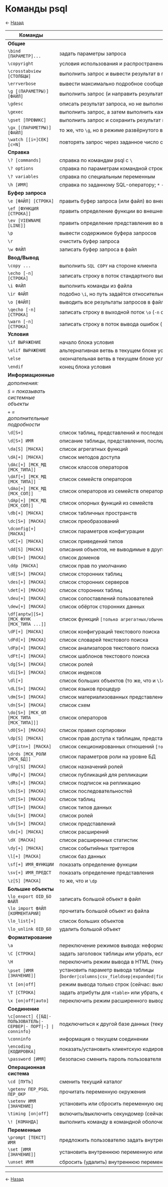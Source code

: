 # Команды psql

← [Назад][back]

| Команды                                                              | Описание                                                                                                                                                                                                                                                                                                                |
|----------------------------------------------------------------------|-------------------------------------------------------------------------------------------------------------------------------------------------------------------------------------------------------------------------------------------------------------------------------------------------------------------------|
| **Общие**                                                            |                                                                                                                                                                                                                                                                                                                         |
| `\bind [ПАРАМЕТР]...`                                                | задать параметры запроса                                                                                                                                                                                                                                                                                                |
| `\copyright`                                                         | условия использования и распространения PostgreSQL                                                                                                                                                                                                                                                                      |
| `\crosstabview [СТОЛБЦЫ]`                                            | выполнить запрос и вывести результат в перекрёстном виде                                                                                                                                                                                                                                                                |
| `\errverbose`                                                        | вывести максимально подробное сообщение о последней ошибке                                                                                                                                                                                                                                                              |
| `\g [(ПАРАМЕТРЫ)] [ФАЙЛ]`                                            | выполнить запрос (и направить результат в файл или канал `\|`); `\g` без аргументов равнозначно `;`                                                                                                                                                                                                                     |
| `\gdesc`                                                             | описать результат запроса, но не выполнять его                                                                                                                                                                                                                                                                          |
| `\gexec`                                                             | выполнить запрос, а затем выполнить каждую строку в результате                                                                                                                                                                                                                                                          |
| `\gset [ПРЕФИКС]`                                                    | выполнить запрос и сохранить результат в переменных psql                                                                                                                                                                                                                                                                |
| `\gx [(ПАРАМЕТРЫ)] [ФАЙЛ]`                                           | то же, что `\g`, но в режиме развёрнутого вывода выйти из psql                                                                                                                                                                                                                                                          |
| `\watch [[i=]СЕК] [c=N]`                                             | повторять запрос через заданное число секунд, не более `N` раз                                                                                                                                                                                                                                                          |
| **Справка**                                                          |                                                                                                                                                                                                                                                                                                                         |
| `\? [commands]`                                                      | справка по командам psql c `\`                                                                                                                                                                                                                                                                                          |
| `\? options`                                                         | справка по параметрам командной строки psql                                                                                                                                                                                                                                                                             |
| `\? variables`                                                       | справка по специальным переменным                                                                                                                                                                                                                                                                                       |
| `\h [ИМЯ]`                                                           | справка по заданному SQL-оператору; `*` - по всем                                                                                                                                                                                                                                                                       |
| **Буфер запроса**                                                    |                                                                                                                                                                                                                                                                                                                         |
| `\e [ФАЙЛ] [СТРОКА]`                                                 | править буфер запроса (или файл) во внешнем редакторе                                                                                                                                                                                                                                                                   |
| `\ef [ФУНКЦИЯ [СТРОКА]]`                                             | править определение функции во внешнем редакторе                                                                                                                                                                                                                                                                        |
| `\ev [VIEWNAME [LINE]]`                                              | править определение представления во внешнем редакторе                                                                                                                                                                                                                                                                  |
| `\p`                                                                 | вывести содержимое буфера запросов                                                                                                                                                                                                                                                                                      |
| `\r`                                                                 | очистить буфер запроса                                                                                                                                                                                                                                                                                                  |
| `\w ФАЙЛ`                                                            | записать буфер запроса в файл                                                                                                                                                                                                                                                                                           |
| **Ввод/Вывод**                                                       |                                                                                                                                                                                                                                                                                                                         |
| `\copy ...`                                                          | выполнить `SQL COPY` на стороне клиента                                                                                                                                                                                                                                                                                 |
| `\echo [-n] [СТРОКА]`                                                | записать строку в поток стандартного вывода (`-n` отключает перевод строки)                                                                                                                                                                                                                                             |
| `\i ФАЙЛ`                                                            | выполнить команды из файла                                                                                                                                                                                                                                                                                              |
| `\ir ФАЙЛ`                                                           | подобно `\i`, но путь задаётся относительно текущего скрипта                                                                                                                                                                                                                                                            |
| `\o [ФАЙЛ]`                                                          | выводить все результаты запросов в файл или канал `\|`                                                                                                                                                                                                                                                                  |
| `\qecho [-n] [СТРОКА]`                                               | записать строку в выходной поток `\o` (`-n` отключает перевод строки)                                                                                                                                                                                                                                                   |
| `\warn [-n] [СТРОКА]`                                                | записать строку в поток вывода ошибок (`-n` отключает перевод строки)                                                                                                                                                                                                                                                   |
| **Условия**                                                          |                                                                                                                                                                                                                                                                                                                         |
| `\if ВЫРАЖЕНИЕ`                                                      | начало блока условия                                                                                                                                                                                                                                                                                                    |
| `\elif ВЫРАЖЕНИЕ`                                                    | альтернативная ветвь в текущем блоке условия                                                                                                                                                                                                                                                                            |
| `\else`                                                              | окончательная ветвь в текущем блоке условия                                                                                                                                                                                                                                                                             |
| `\endif`                                                             | конец блока условия                                                                                                                                                                                                                                                                                                     |
| **Информационные**                                                   |                                                                                                                                                                                                                                                                                                                         |
| _дополнения:_                                                        |                                                                                                                                                                                                                                                                                                                         |
| _`S` = показывать системные объекты_                                 |                                                                                                                                                                                                                                                                                                                         |
| _`+` = дополнительные подробности_                                   |                                                                                                                                                                                                                                                                                                                         |
| `\d[S+]`                                                             | список таблиц, представлений и последовательностей                                                                                                                                                                                                                                                                      |
| `\d[S+] ИМЯ`                                                         | описание таблицы, представления, последовательности или индекса                                                                                                                                                                                                                                                         |
| `\da[S] [МАСКА]`                                                     | список агрегатных функций                                                                                                                                                                                                                                                                                               |
| `\dA[+] [МАСКА]`                                                     | список методов доступа                                                                                                                                                                                                                                                                                                  |
| `\dAc[+] [МСК_МД [МСК_ТИПА]]`                                        | список классов операторов                                                                                                                                                                                                                                                                                               |
| `\dAf[+] [МСК_МД [МСК_ТИПА]]`                                        | список семейств операторов                                                                                                                                                                                                                                                                                              |
| `\dAo[+] [МСК_МД [МСК_СОП]]`                                         | список операторов из семейств операторов                                                                                                                                                                                                                                                                                |
| `\dAp[+] [МСК_МД [МСК_СОП]]`                                         | список опорных функций из семейств                                                                                                                                                                                                                                                                                      |
| `\db[+] [МАСКА]`                                                     | список табличных пространств                                                                                                                                                                                                                                                                                            |
| `\dc[S+] [МАСКА]`                                                    | список преобразований                                                                                                                                                                                                                                                                                                   |
| `\dconfig[+] [МАСКА]`                                                | список параметров конфигурации                                                                                                                                                                                                                                                                                          |
| `\dC[+] [МАСКА]`                                                     | список приведений типов                                                                                                                                                                                                                                                                                                 |
| `\dd[S] [МАСКА]`                                                     | описания объектов, не выводимые в других режимах                                                                                                                                                                                                                                                                        |
| `\dD[S+] [МАСКА]`                                                    | список доменов                                                                                                                                                                                                                                                                                                          |
| `\ddp [МАСКА]`                                                       | список прав по умолчанию                                                                                                                                                                                                                                                                                                |
| `\dE[S+] [МАСКА]`                                                    | список сторонних таблиц                                                                                                                                                                                                                                                                                                 |
| `\des[+] [МАСКА]`                                                    | список сторонних серверов                                                                                                                                                                                                                                                                                               |
| `\det[+] [МАСКА]`                                                    | список сторонних таблиц                                                                                                                                                                                                                                                                                                 |
| `\deu[+] [МАСКА]`                                                    | список сопоставлений пользователей                                                                                                                                                                                                                                                                                      |
| `\dew[+] [МАСКА]`                                                    | список обёрток сторонних данных                                                                                                                                                                                                                                                                                         |
| `\df[anptw][S+] [МСК_ФУНК [МСК_ТИПА ...]]`                           | список функций `[только агрегатных/обычных/процедур/триггеров/оконных]`                                                                                                                                                                                                                                                 |
| `\dF[+] [МАСКА]`                                                     | список конфигураций текстового поиска                                                                                                                                                                                                                                                                                   |
| `\dFd[+] [МАСКА]`                                                    | список словарей текстового поиска                                                                                                                                                                                                                                                                                       |
| `\dFp[+] [МАСКА]`                                                    | список анализаторов текстового поиска                                                                                                                                                                                                                                                                                   |
| `\dFt[+] [МАСКА]`                                                    | список шаблонов текстового поиска                                                                                                                                                                                                                                                                                       |
| `\dg[S+] [МАСКА]`                                                    | список ролей                                                                                                                                                                                                                                                                                                            |
| `\di[S+] [МАСКА]`                                                    | список индексов                                                                                                                                                                                                                                                                                                         |
| `\dl[+]`                                                             | список больших объектов (то же, что и `\lo_list`)                                                                                                                                                                                                                                                                       |
| `\dL[S+] [МАСКА]`                                                    | список языков процедур                                                                                                                                                                                                                                                                                                  |
| `\dm[S+] [МАСКА]`                                                    | список материализованных представлений                                                                                                                                                                                                                                                                                  |
| `\dn[S+] [МАСКА]`                                                    | список схем                                                                                                                                                                                                                                                                                                             |
| `\do[S+] [МСК_ОП [МСК_ТИПА [МСК_ТИПА]]]`                             | список операторов                                                                                                                                                                                                                                                                                                       |
| `\dO[S+] [МАСКА]`                                                    | список правил сортировки                                                                                                                                                                                                                                                                                                |
| `\dp[S] [МАСКА]`                                                     | список прав доступа к таблицам, представлениям и последовательностям                                                                                                                                                                                                                                                    |
| `\dP[itn+] [МАСКА]`                                                  | список секционированных отношений `[только индексов (i)/таблиц (t)]`, с вложенностью `(n)`                                                                                                                                                                                                                              |
| `\drds [МСК_РОЛИ [МСК_БД]]`                                          | список параметров роли на уровне БД                                                                                                                                                                                                                                                                                     |
| `\drg[S] [МАСКА]`                                                    | список назначений ролей                                                                                                                                                                                                                                                                                                 |
| `\dRp[+] [МАСКА]`                                                    | список публикаций для репликации                                                                                                                                                                                                                                                                                        |
| `\dRs[+] [МАСКА]`                                                    | список подписок на репликацию                                                                                                                                                                                                                                                                                           |
| `\ds[S+] [МАСКА]`                                                    | список последовательностей                                                                                                                                                                                                                                                                                              |
| `\dt[S+] [МАСКА]`                                                    | список таблиц                                                                                                                                                                                                                                                                                                           |
| `\dT[S+] [МАСКА]`                                                    | список типов данных                                                                                                                                                                                                                                                                                                     |
| `\du[S+] [МАСКА]`                                                    | список ролей                                                                                                                                                                                                                                                                                                            |
| `\dv[S+] [МАСКА]`                                                    | список представлений                                                                                                                                                                                                                                                                                                    |
| `\dx[+] [МАСКА]`                                                     | список расширений                                                                                                                                                                                                                                                                                                       |
| `\dX [МАСКА]`                                                        | список расширенных статистик                                                                                                                                                                                                                                                                                            |
| `\dy[+] [МАСКА]`                                                     | список событийных триггеров                                                                                                                                                                                                                                                                                             |
| `\l[+] [МАСКА]`                                                      | список баз данных                                                                                                                                                                                                                                                                                                       |
| `\sf[+] ИМЯ_ФУНКЦИИ`                                                 | показать определение функции                                                                                                                                                                                                                                                                                            |
| `\sv[+] ИМЯ_ПРЕДСТ`                                                  | показать определение представления                                                                                                                                                                                                                                                                                      |
| `\z[S] [МАСКА]`                                                      | то же, что и `\dp`                                                                                                                                                                                                                                                                                                      |
| **Большие объекты**                                                  |                                                                                                                                                                                                                                                                                                                         |
| `\lo_export OID_БО ФАЙЛ`                                             | записать большой объект в файл                                                                                                                                                                                                                                                                                          |
| `\lo_import ФАЙЛ [КОММЕНТАРИЙ]`                                      | прочитать большой объект из файла                                                                                                                                                                                                                                                                                       |
| `\lo_list[+]`                                                        | список больших объектов                                                                                                                                                                                                                                                                                                 |
| `\lo_unlink OID_БО`                                                  | удалить большой объект                                                                                                                                                                                                                                                                                                  |
| **Форматирование**                                                   |                                                                                                                                                                                                                                                                                                                         |
| `\a`                                                                 | переключение режимов вывода: неформатированный/выровненный                                                                                                                                                                                                                                                              |
| `\C [СТРОКА]`                                                        | задать заголовок таблицы или убрать, если не задан показать или установить разделитель полей для неформатированного вывода                                                                                                                                                                                              |
| `\H`                                                                 | переключить режим вывода в HTML (текущий: выкл.)                                                                                                                                                                                                                                                                        |
| `\pset [ИМЯ [ЗНАЧЕНИЕ]]`                                             | установить параметр вывода таблицы (`border\|columns\|csv_fieldsep\|expanded\|fieldsep\|fieldsep_zero\|footer\|format\|linestyle\|null\|numericlocale\|pager\|pager_min_lines\|recordsep\|recordsep_zero\|tableattr\|title\|tuples_only\|unicode_border_linestyle\|unicode_column_linestyle\|unicode_header_linestyle`) |
| `\t [on\|off]`                                                       | режим вывода только строк (сейчас: выкл.)                                                                                                                                                                                                                                                                               |
| `\T [СТРОКА]`                                                        | задать атрибуты для `<table>` или убрать, если не заданы                                                                                                                                                                                                                                                                |
| `\x [on\|off\|auto]`                                                 | переключить режим расширенного вывода (сейчас: выкл.)                                                                                                                                                                                                                                                                   |
| **Соединение**                                                       |                                                                                                                                                                                                                                                                                                                         |
| `\c[onnect] {[БД\|- ПОЛЬЗОВАТЕЛЬ\|- СЕРВЕР\|- ПОРТ\|-] \| conninfo}` | подключиться к другой базе данных (текущая: "postgres")                                                                                                                                                                                                                                                                 |
| `\conninfo`                                                          | информация о текущем соединении                                                                                                                                                                                                                                                                                         |
| `\encoding [КОДИРОВКА]`                                              | показать/установить клиентскую кодировку                                                                                                                                                                                                                                                                                |
| `\password [ИМЯ]`                                                    | безопасно сменить пароль пользователя                                                                                                                                                                                                                                                                                   |
| **Операционная система**                                             |                                                                                                                                                                                                                                                                                                                         |
| `\cd [ПУТЬ]`                                                         | сменить текущий каталог                                                                                                                                                                                                                                                                                                 |
| `\getenv ПЕР_PSQL ПЕР_ОКР`                                           | прочитать переменную окружения                                                                                                                                                                                                                                                                                          |
| `\setenv ИМЯ [ЗНАЧЕНИЕ]`                                             | установить или сбросить переменную окружения                                                                                                                                                                                                                                                                            |
| `\timing [on\|off]`                                                  | включить/выключить секундомер (сейчас: выкл.)                                                                                                                                                                                                                                                                           |
| `\! [КОМАНДА]`                                                       | выполнить команду в командной оболочке или запустить интерактивную оболочку                                                                                                                                                                                                                                             |
| **Переменные**                                                       |                                                                                                                                                                                                                                                                                                                         |
| `\prompt [ТЕКСТ] ИМЯ`                                                | предложить пользователю задать внутреннюю переменную                                                                                                                                                                                                                                                                    |
| `\set [ИМЯ [ЗНАЧЕНИЕ]]`                                              | установить внутреннюю переменную или вывести все, если имя не задано                                                                                                                                                                                                                                                    |
| `\unset ИМЯ`                                                         | сбросить (удалить) внутреннюю переменную                                                                                                                                                                                                                                                                                |

---

← [Назад][back]

[back]: <.> "Назад к оглавлению"